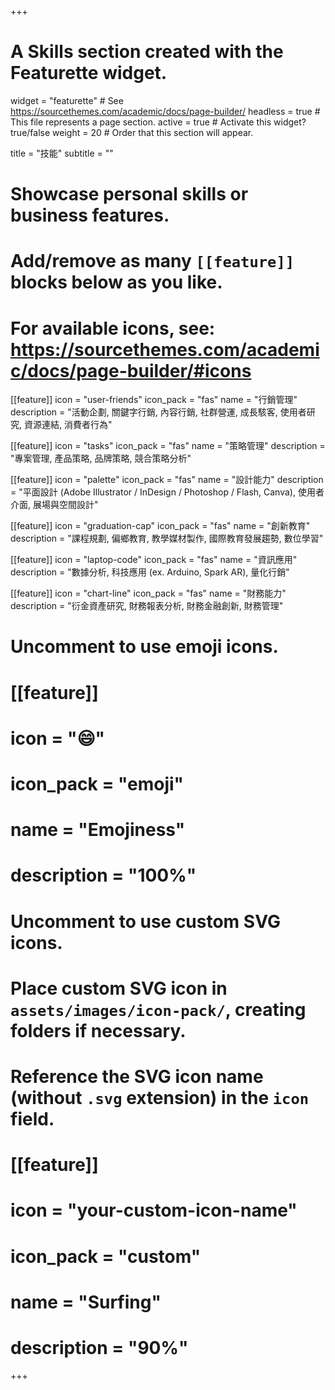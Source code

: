 +++
# A Skills section created with the Featurette widget.
widget = "featurette"  # See https://sourcethemes.com/academic/docs/page-builder/
headless = true  # This file represents a page section.
active = true  # Activate this widget? true/false
weight = 20  # Order that this section will appear.

title = "技能"
subtitle = ""

# Showcase personal skills or business features.
# 
# Add/remove as many `[[feature]]` blocks below as you like.
# 
# For available icons, see: https://sourcethemes.com/academic/docs/page-builder/#icons

[[feature]]
  icon = "user-friends"
  icon_pack = "fas"
  name = "行銷管理"
  description = "活動企劃, 關鍵字行銷, 內容行銷, 社群營運, 成長駭客, 使用者研究, 資源連結, 消費者行為"
  
[[feature]]
  icon = "tasks"
  icon_pack = "fas"
  name = "策略管理"
  description = "專案管理, 產品策略, 品牌策略, 競合策略分析"  
  
[[feature]]
  icon = "palette"
  icon_pack = "fas"
  name = "設計能力"
  description = "平面設計 (Adobe Illustrator / InDesign / Photoshop / Flash, Canva), 使用者介面, 展場與空間設計"
  
[[feature]]
  icon = "graduation-cap"
  icon_pack = "fas"
  name = "創新教育"
  description = "課程規劃, 偏鄉教育, 教學媒材製作, 國際教育發展趨勢, 數位學習"

[[feature]]
  icon = "laptop-code"
  icon_pack = "fas"
  name = "資訊應用"
  description = "數據分析, 科技應用 (ex. Arduino, Spark AR), 量化行銷"
  
[[feature]]
  icon = "chart-line"
  icon_pack = "fas"
  name = "財務能力"
  description = "衍金資產研究, 財務報表分析, 財務金融創新, 財務管理"

# Uncomment to use emoji icons.
# [[feature]]
#  icon = ":smile:"
#  icon_pack = "emoji"
#  name = "Emojiness"
#  description = "100%"  

# Uncomment to use custom SVG icons.
# Place custom SVG icon in `assets/images/icon-pack/`, creating folders if necessary.
# Reference the SVG icon name (without `.svg` extension) in the `icon` field.
# [[feature]]
#  icon = "your-custom-icon-name"
#  icon_pack = "custom"
#  name = "Surfing"
#  description = "90%"

+++
